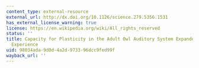 ```yaml
---
content_type: external-resource
external_url: http://dx.doi.org/10.1126/science.279.5356.1531
has_external_license_warning: true
license: https://en.wikipedia.org/wiki/All_rights_reserved
status: ''
title: Capacity for Plasticity in the Adult Owl Auditory System Expanded by Juvenile
  Experience
uid: 98034ada-9d0d-4a2d-9733-96dcc9fed99f
wayback_url: ''
---
```


